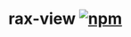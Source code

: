 # rax-view [![npm](https://img.shields.io/npm/v/rax-view.svg)](https://www.npmjs.com/package/rax-view)
